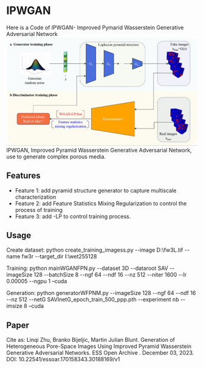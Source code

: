 # IPWGAN
Here is a Code of IPWGAN- Improved Pymarid Wasserstein Generative Adversarial Network
![Figure](https://github.com/ImperialCollegeLondon/IPWGAN/raw/main/Figure.jpg)
IPWGAN, Improved Pyramid Wasserstein Generative Adversarial Network, use to generate complex porous media.

## Features

- Feature 1: add pyramid structure generator to capture multiscale characterization
- Feature 2: add Feature Statistics Mixing Regularization to control the process of training
- Feature 3: add -LP to control training process.

## Usage

Create dataset: python create_training_imagess.py --image D:\fw3L.tif --name fw3r --target_dir I:\wet255128

Training: python mainWGANFPN.py --dataset 3D --dataroot SAV --imageSize 128 --batchSize 8 --ngf 64 --ndf 16 --nz 512 --niter 1600 --lr 0.00005 --ngpu 1 –cuda

Generation: python generatorWFPNM.py --imageSize 128 --ngf 64 --ndf 16 --nz 512 --netG SAVInetG_epoch_train_500_ppp.pth  --experiment nb --imsize 8 –cuda

## Paper

Cite as: Linqi Zhu, Branko Bijeljic, Martin Julian Blunt. Generation of Heterogeneous Pore-Space Images Using Improved Pyramid Wasserstein Generative Adversarial Networks. ESS Open Archive . December 03, 2023.
DOI: 10.22541/essoar.170158343.30188169/v1

